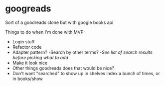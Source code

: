 # googreads
Sort of a goodreads clone but with google books api

Things to do when I'm done with MVP:
- Login stuff
- Refactor code
- Adapter pattern?
-Search by other terms?
-*See list of search results before picking what to add*
- Make it look nice
- Other things goodreads does that would be nice?
- Don't want "searched" to show up in shelves index a bunch of times, or in books/show
